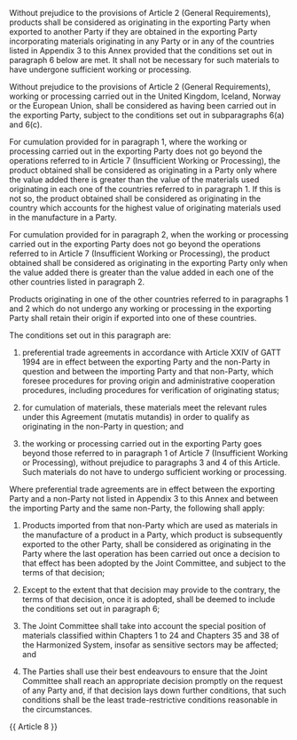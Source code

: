 Without prejudice to the provisions of Article 2 (General Requirements), products shall be considered as originating in the exporting Party when exported to another Party if they are obtained in the exporting Party incorporating materials originating in any Party or in any of the countries listed in Appendix 3 to this Annex provided that the conditions set out in paragraph 6 below are met. It shall not be necessary for such materials to have undergone sufficient working or processing.

Without prejudice to the provisions of Article 2 (General Requirements), working or processing carried out in the United Kingdom, Iceland, Norway or the European Union, shall be considered as having been carried out in the exporting Party, subject to the conditions set out in subparagraphs 6(a) and 6(c).

For cumulation provided for in paragraph 1, where the working or processing carried out in the exporting Party does not go beyond the operations referred to in Article 7 (Insufficient Working or Processing), the product obtained shall be considered as originating in a Party only where the value added there is greater than the value of the materials used originating in each one of the countries referred to in paragraph 1. If this is not so, the product obtained shall be considered as originating in the country which accounts for the highest value of originating materials used in the manufacture in a Party.

For cumulation provided for in paragraph 2, when the working or processing carried out in the exporting Party does not go beyond the operations referred to in Article 7 (Insufficient Working or Processing), the product obtained shall be considered as originating in the exporting Party only when the value added there is greater than the value added in each one of the other countries listed in paragraph 2.

Products originating in one of the other countries referred to in paragraphs 1 and 2 which do not undergo any working or processing in the exporting Party shall retain their origin if exported into one of these countries.

The conditions set out in this paragraph are:

1. preferential trade agreements in accordance with Article XXIV of GATT 1994 are in effect between the exporting Party and the non-Party in question and between the importing Party and that non-Party, which foresee procedures for proving origin and administrative cooperation procedures, including procedures for verification of originating status;

2. for cumulation of materials, these materials meet the relevant rules under this Agreement (mutatis mutandis) in order to qualify as originating in the non-Party in question; and

3. the working or processing carried out in the exporting Party goes beyond those referred to in paragraph 1 of Article 7 (Insufficient Working or Processing), without prejudice to paragraphs 3 and 4 of this Article. Such materials do not have to undergo sufficient working or processing.

Where preferential trade agreements are in effect between the exporting Party and a non-Party not listed in Appendix 3 to this Annex and between the importing Party and the same non-Party, the following shall apply:

1. Products imported from that non-Party which are used as materials in the manufacture of a product in a Party, which product is subsequently exported to the other Party, shall be considered as originating in the Party where the last operation has been carried out once a decision to that effect has been adopted by the Joint Committee, and subject to the terms of that decision;

2. Except to the extent that that decision may provide to the contrary, the terms of that decision, once it is adopted, shall be deemed to include the conditions set out in paragraph 6;

3. The Joint Committee shall take into account the special position of materials classified within Chapters 1 to 24 and Chapters 35 and 38 of the Harmonized System, insofar as sensitive sectors may be affected; and

4. The Parties shall use their best endeavours to ensure that the Joint Committee shall reach an appropriate decision promptly on the request of any Party and, if that decision lays down further conditions, that such conditions shall be the least trade-restrictive conditions reasonable in the circumstances.

{{ Article 8 }}
